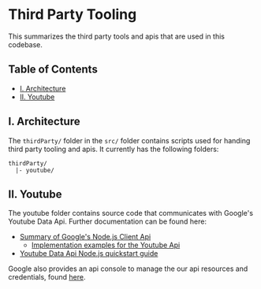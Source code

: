 # Third Party Tooling

This summarizes the third party tools and apis that are used in this codebase.

## Table of Contents

* [I. Architecture](#i-architecture)
* [II. Youtube](#ii-youtube)

## I. Architecture

The `thirdParty/` folder in the `src/` folder contains scripts used for handing third party
tooling and apis. It currently has the following folders:

```
thirdParty/
  |- youtube/
```

## II. Youtube

The youtube folder contains source code that communicates with Google's Youtube Data Api. Further
documentation can be found here:
  * [Summary of Google's Node.js Client Api](https://github.com/googleapis/google-api-nodejs-client#google-apis-nodejs-client)
    * [Implementation examples for the Youtube Api](https://github.com/googleapis/google-api-nodejs-client/tree/master/samples/youtube)
  * [Youtube Data Api Node.js quickstart guide](https://developers.google.com/youtube/v3/quickstart/nodejs)

Google also provides an api console to manage the our api resources and credentials, found
[here](https://console.developers.google.com/apis/credentials?showWizardSurvey=true&project=mybord).
